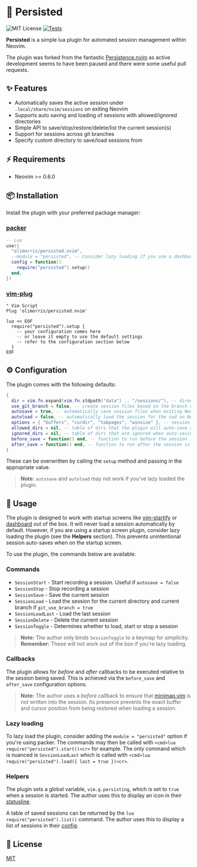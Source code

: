 # 💾 Persisted

![MIT License](https://img.shields.io/github/license/olimorris/persisted.nvim) [![Tests](https://github.com/olimorris/persisted.nvim/actions/workflows/ci.yml/badge.svg?branch=main)](https://github.com/olimorris/persisted.nvim/actions/workflows/ci.yml)

**Persisted** is a simple lua plugin for automated session management within Neovim.

The plugin was forked from the fantastic [Persistence.nvim](https://github.com/folke/persistence.nvim) as active development seems to have been paused and there were some useful pull requests.

## ✨ Features

- Automatically saves the active session under `.local/share/nvim/sessions` on exiting Neovim
- Supports auto saving and loading of sessions with allowed/ignored directories
- Simple API to save/stop/restore/delete/list the current session(s)
- Support for sessions across git branches
- Specify custom directory to save/load sessions from

## ⚡️ Requirements

- Neovim >= 0.6.0

## 📦 Installation

Install the plugin with your preferred package manager:

### [packer](https://github.com/wbthomason/packer.nvim)

```lua
-- Lua
use({
  "olimorris/persisted.nvim",
  --module = "persisted", -- Consider lazy loading if you use a dashboard or startup screen
  config = function()
    require("persisted").setup()
  end,
})
```

### [vim-plug](https://github.com/junegunn/vim-plug)

```vim
" Vim Script
Plug 'olimorris/persisted.nvim'

lua << EOF
  require("persisted").setup {
    -- your configuration comes here
    -- or leave it empty to use the default settings
    -- refer to the configuration section below
  }
EOF
```

## ⚙️ Configuration

The plugin comes with the following defaults:

```lua
{
  dir = vim.fn.expand(vim.fn.stdpath("data") .. "/sessions/"), -- directory where session files are saved
  use_git_branch = false, -- create session files based on the branch of the git enabled repository
  autosave = true, -- automatically save session files when exiting Neovim
  autoload = false, -- automatically load the session for the cwd on Neovim startup
  options = { "buffers", "curdir", "tabpages", "winsize" }, -- session options used for saving
  allowed_dirs = nil, -- table of dirs that the plugin will auto-save and auto-load from
  ignored_dirs = nil, -- table of dirs that are ignored when auto-saving and auto-loading
  before_save = function() end, -- function to run before the session is saved to disk
  after_save = function() end, -- function to run after the session is saved to disk
}
```

These can be overwritten by calling the `setup` method and passing in the appropriate value.

> **Note:** `autosave` and `autoload` may not work if you've lazy loaded the plugin.

## 🚀 Usage

The plugin is designed to work with startup screens like [vim-startify](https://github.com/mhinz/vim-startify) or [dashboard](https://github.com/glepnir/dashboard-nvim) out of the box. It will never load a session automatically by default. However, if you are using a startup screen plugin, consider lazy loading the plugin (see the **Helpers** section). This prevents unintentional session auto-saves when on the startup screen.

To use the plugin, the commands below are available:

### Commands

- `SessionStart` - Start recording a session. Useful if `autosave = false`
- `SessionStop` - Stop recording a session
- `SessionSave` - Save the current session
- `SessionLoad` - Load the session for the current directory and current branch if `git_use_branch = true`
- `SessionLoadLast` - Load the last session
- `SessionDelete` - Delete the current session
- `SessionToggle` - Determines whether to load, start or stop a session

> **Note:** The author only binds `SessionToggle` to a keymap for simplicity.
> **Remember:** These will not work out of the box if you're lazy loading.

### Callbacks

The plugin allows for _before_ and _after_ callbacks to be executed relative to the session being saved. This is achieved via the `before_save` and `after_save` configuration options.

> **Note:** The author uses a _before_ callback to ensure that [minimap.vim](https://github.com/wfxr/minimap.vim) is not written into the session. Its presence prevents the exact buffer and cursor position from being restored when loading a session.

### Lazy loading

To lazy load the plugin, consider adding the `module = "persisted"` option if you're using packer. The commands may then be called with `<cmd>lua require("persisted").start()<cr>` for example. The only command which is nuanced is `SessionLoadLast` which is called with `<cmd>lua require("persisted").load({ last = true })<cr>`.

### Helpers

The plugin sets a global variable, `vim.g.persisting`, which is set to `true` when a session is started. The author uses this to display an icon in their [statusline](https://github.com/olimorris/dotfiles/blob/0cdaee183c64f872778952f90f62b9366851101c/.config/nvim/lua/Oli/plugins/statusline.lua#L257).

A table of saved sessions can be returned by the `lua require("persisted").list()` command. The author uses this to display a list of sessions in their [config](https://github.com/olimorris/dotfiles/blob/9e06f00a878710aefc8c28904d2322ea46e3eaea/.config/nvim/lua/Oli/core/functions.lua#L3).

## :page_with_curl: License

[MIT](https://github.com/olimorris/persisted.nvim/blob/main/LICENSE)
